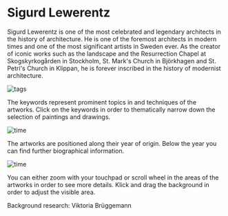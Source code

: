 # Sigurd Lewerentz

Sigurd Lewerentz is one of the most celebrated and legendary architects in the history of architecture. He is one of the foremost architects in modern times and one of the most significant artists in Sweden ever. As the creator of iconic works such as the landscape and the Resurrection Chapel at Skogskyrkogården in Stockholm, St. Mark's Church in Björkhagen and St. Petri's Church in Klippan, he is forever inscribed in the history of modernist architecture.

![tags](img/infobar_tags.svg)

The keywords represent prominent topics in and techniques of the artworks. Click on the keywords in order to thematically narrow down the selection of paintings and drawings.

![time](img/infobar_time.svg)

The artworks are positioned along their year of origin. Below the year you can find further biographical information.

![time](img/infobar_scroll.svg)

You can either zoom with your touchpad or scroll wheel in the areas of the artworks in order to see more details. Klick and drag the background in order to adjust the visible area.

Background research: Viktoria Brüggemann